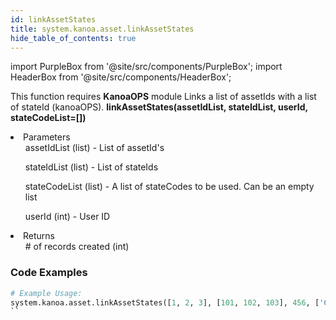 ```yaml
---
id: linkAssetStates
title: system.kanoa.asset.linkAssetStates
hide_table_of_contents: true
---
```


import PurpleBox from '@site/src/components/PurpleBox';
import HeaderBox from '@site/src/components/HeaderBox';

<PurpleBox>This function requires <b>KanoaOPS</b> module</PurpleBox>
<HeaderBox header="Description">Links a list of assetIds with a list of stateId (kanoaOPS).</HeaderBox>
<HeaderBox header="Syntax">
    <b>linkAssetStates(assetIdList, stateIdList, userId, stateCodeList=[])</b>
    <li> Parameters <br />
        <ul>assetIdList (list) - List of assetId's</ul>
        <ul>stateIdList (list) - List of stateIds</ul>
        <ul>stateCodeList (list) - A list of stateCodes to be used. Can be an empty list</ul>
        <ul>userId (int) - User ID</ul>
    </li>
    <li> Returns <br />
        <ul># of records created (int)</ul>
    </li>
</HeaderBox>

### Code Examples

```python
# Example Usage:
system.kanoa.asset.linkAssetStates([1, 2, 3], [101, 102, 103], 456, ['Code1', 'Code2', 'Code3'])
``
